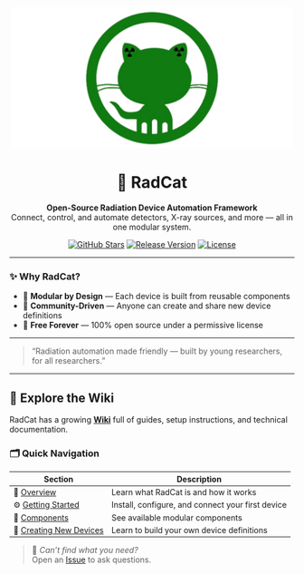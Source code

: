 <p align="center">
  <img src="https://github.com/yagizdkurt/RadCat/blob/main/Docs/Logo.png" width="500">
</p>

<h1 align="center">🐾 RadCat</h1>
<p align="center">
  <b>Open-Source Radiation Device Automation Framework</b><br>
  Connect, control, and automate detectors, X-ray sources, and more — all in one modular system.
</p>

<p align="center">
  <a href="https://github.com/yagizdkurt/RadCat/stargazers"><img src="https://img.shields.io/github/stars/yagizdkurt/RadCat" alt="GitHub Stars"></a>
  <a href="https://github.com/yagizdkurt/RadCat/releases"><img src="https://img.shields.io/github/v/release/yagizdkurt/RadCat" alt="Release Version"></a>
  <a href="https://github.com/yagizdkurt/RadCat/blob/main/LICENSE"><img src="https://img.shields.io/github/license/yagizdkurt/RadCat" alt="License"></a>
</p>

---

### ✨ Why RadCat?

- 🧩 **Modular by Design** — Each device is built from reusable components  
- 👥 **Community-Driven** — Anyone can create and share new device definitions  
- 💸 **Free Forever** — 100% open source under a permissive license  

---

> “Radiation automation made friendly — built by young researchers, for all researchers.”

---

## 📘 Explore the Wiki

RadCat has a growing [**Wiki**](https://github.com/yagizdkurt/RadCat/wiki) full of guides, setup instructions, and technical documentation.  

### 🗂️ Quick Navigation

| Section | Description |
|----------|--------------|
| 🧭 [Overview](https://github.com/yagizdkurt/RadCat/wiki/Overview) | Learn what RadCat is and how it works |
| ⚙️ [Getting Started](https://github.com/yagizdkurt/RadCat/wiki/Getting-Started) | Install, configure, and connect your first device |
| 🧩 [Components](https://github.com/yagizdkurt/RadCat/wiki/ComponentCore) | See available modular components |
| 🧠 [Creating New Devices](https://github.com/yagizdkurt/RadCat/wiki/Device-Core) | Learn to build your own device definitions |

> 📄 *Can’t find what you need?*  
> Open an [Issue](https://github.com/yagizdkurt/RadCat/issues) to ask questions.

